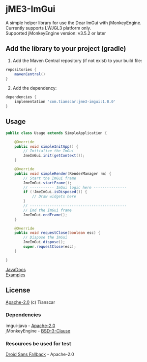 # jME3-ImGui
A simple helper library for use the Dear ImGui with jMonkeyEngine. Currently supports LWJGL3 platform only.  
Supported jMonkeyEngine version: v3.5.2 or later

## Add the library to your project (gradle)
1. Add the Maven Central repository (if not exist) to your build file:
```groovy
repositories {
    mavenCentral()
}
```

2. Add the dependency:
```groovy
dependencies {
    implementation 'com.tianscar:jme3-imgui:1.0.0'
}
```

## Usage
```java
public class Usage extends SimpleApplication {

    @Override
    public void simpleInitApp() {
        // Initialize the ImGui
        JmeImGui.init(getContext());
    }

    @Override
    public void simpleRender(RenderManager rm) {
        // Start the ImGui frame
        JmeImGui.startFrame();
        // ----------- ImGui logic here ---------------
        if (!JmeImGui.isDisposed()) {
            // Draw widgets here
        }
        // --------------------------------------------
        // End the ImGui frame
        JmeImGui.endFrame();
    }

    @Override
    public void requestClose(boolean esc) {
        // Dispose the ImGui
        JmeImGui.dispose();
        super.requestClose(esc);
    }

}
```
[JavaDocs](https://jme3-imgui.tianscar.com)  
[Examples](lwjgl3/src/test)

## License
[Apache-2.0](https://github.com/Tianscar/jme3-imgui/blob/main/LICENSE) (c) Tianscar

### Dependencies
imgui-java - [Apache-2.0](https://github.com/SpaiR/imgui-java/blob/main/LICENSE)  
jMonkeyEngine - [BSD-3-Clause](https://github.com/jMonkeyEngine/jmonkeyengine/blob/master/LICENSE.md)

### Resources be used for test
[Droid Sans Fallback](/lwjgl3/src/test/resources/droid_sans.ttf) - Apache-2.0
